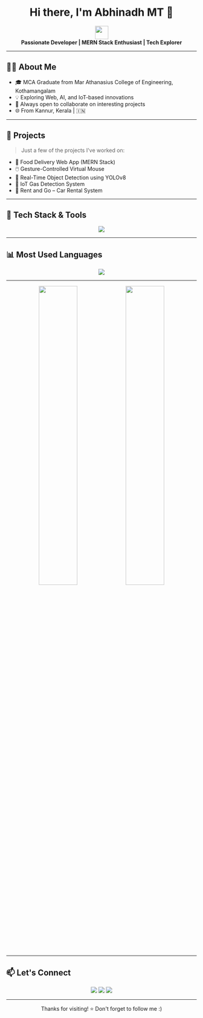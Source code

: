 <h1 align="center">Hi there, I'm Abhinadh MT 👋</h1>
<p align="center">
  <img src="https://media.giphy.com/media/hvRJCLFzcasrR4ia7z/giphy.gif" width="35" />
  <br/>
  <strong>Passionate Developer | MERN Stack Enthusiast | Tech Explorer</strong>
</p>


---

## 🧑‍💻 About Me

- 🎓 MCA Graduate from Mar Athanasius College of Engineering, Kothamangalam  
- 💡 Exploring Web, AI, and IoT-based innovations  
- 🤝 Always open to collaborate on interesting projects  
- 🌐 From Kannur, Kerala | 🇮🇳  

---

## 💼 Projects

> Just a few of the projects I've worked on:

- 🍱 Food Delivery Web App (MERN Stack)  
- 🖱️ Gesture-Controlled Virtual Mouse  
- 🧠 Real-Time Object Detection using YOLOv8  
- 🚨 IoT  Gas Detection System  
- 🚗 Rent and Go – Car Rental System  


---

## 🚀 Tech Stack & Tools

<p align="center">
  <img src="https://skillicons.dev/icons?i=react,nodejs,express,mongodb,js,html,css,python,java,c,git,vscode" />
</p>

---

## 📊 Most Used Languages

<p align="center">
  <img src="https://github-readme-stats.vercel.app/api/top-langs/?username=Abhinadh&layout=compact&theme=radical&langs_count=8" />
</p>

---

<p align="center">
  <img src="https://github-readme-stats.vercel.app/api?username=Abhinadh&show_icons=true&theme=radical" width="45%" />
  <img src="https://github-readme-streak-stats.herokuapp.com?user=Abhinadh&theme=radical&hide_border=true" width="45%" />
</p>

---

## 📫 Let's Connect

<p align="center">
  <a href="https://www.linkedin.com/in/abhinadh-mt/" target="_blank"><img src="https://img.shields.io/badge/LinkedIn-blue?logo=linkedin&style=for-the-badge" /></a>
  <a href="mailto:abhinadhmtofficial@gmail.com"><img src="https://img.shields.io/badge/Email-red?logo=gmail&style=for-the-badge" /></a>
  <a href="https://abhinadh.github.io/portfolio/"><img src="https://img.shields.io/badge/Portfolio-000?logo=google-chrome&style=for-the-badge" /></a>
</p>

---

<p align="center">Thanks for visiting! ⭐️ Don't forget to follow me :)</p>
